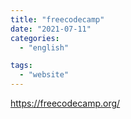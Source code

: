 ```yaml
---
title: "freecodecamp"
date: "2021-07-11"
categories:
  - "english"

tags:
  - "website"
---
```


https://freecodecamp.org/
